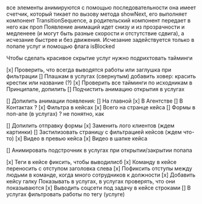 все элементы анимируются с помощью последовательности
она имеет счетчик, который тикает по вызову метода showNext, его выполняет компонент TransitionSequence, а родительский компонент передает в него как проп
Появление анимаций идет снизу и из прозрачности и медленеее (и могут быть разные скорости и отстутствие сдвига), а исчезание быстрее и без движения.
Исчезание задействуется только в попапе услуг и помощью флага isBlocked

Чтобы сделать красивое скрытие услуг нужно подрихтовать тайминги

[x] Проверить, что всегда выводятся работы или заглушка при фильтрации
[] Плашкам в услугах (свернутым) добавить ховер: красить крестик или название (?)
[x] Проверить все тайминги по исходникам в Принципале, допилить
[] Подчистить анимацию открытия в услугах

[] Допилить анимации появления:
[] На главной
[x] В Агентстве
[] В Контактах ?
[x] Фильтра в кейсах
[x] Всего на странце кейса
[] Формы в поп-апе (в услугах) ? не понятно, как

[] Допилить отправку формы
[x] Заменить лого клиентов (ждем картинки)
[] Застилизовать страницу с фильтрацией кейсов (ждем что-то)
[x] Видео в превью кейса
[x] Видео в шапке кейса

[] Анимировать подстрочник в услугах при открытии/закрытии попапа

[x] Теги в кейсе фиксить, чтобы выводилисб
[x] Команду в кейсе переносить с отступом заголовка слева
[x] Пофиксить отступы между людьми в команде, когда много сотрудников к должности
[x] Добавить кейсу галку Показывать в услугах, в услугах проверять, что они показываются
[x] Выводить соцсети под задачу в кейсе строками
[] В услугах фильтровать работы по тегу (услуге)